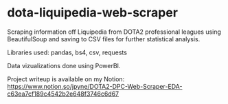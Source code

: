 # dota-liquipedia-web-scraper
Scraping information off Liquipedia from DOTA2 professional leagues using BeautifulSoup and saving to CSV files for further statistical analysis.

Libraries used: pandas, bs4, csv, requests

Data vizualizations done using PowerBI.

Project writeup is available on my Notion:
https://www.notion.so/jpyne/DOTA2-DPC-Web-Scraper-EDA-c63ea7cf189c4542b2e648f3746c6d67
